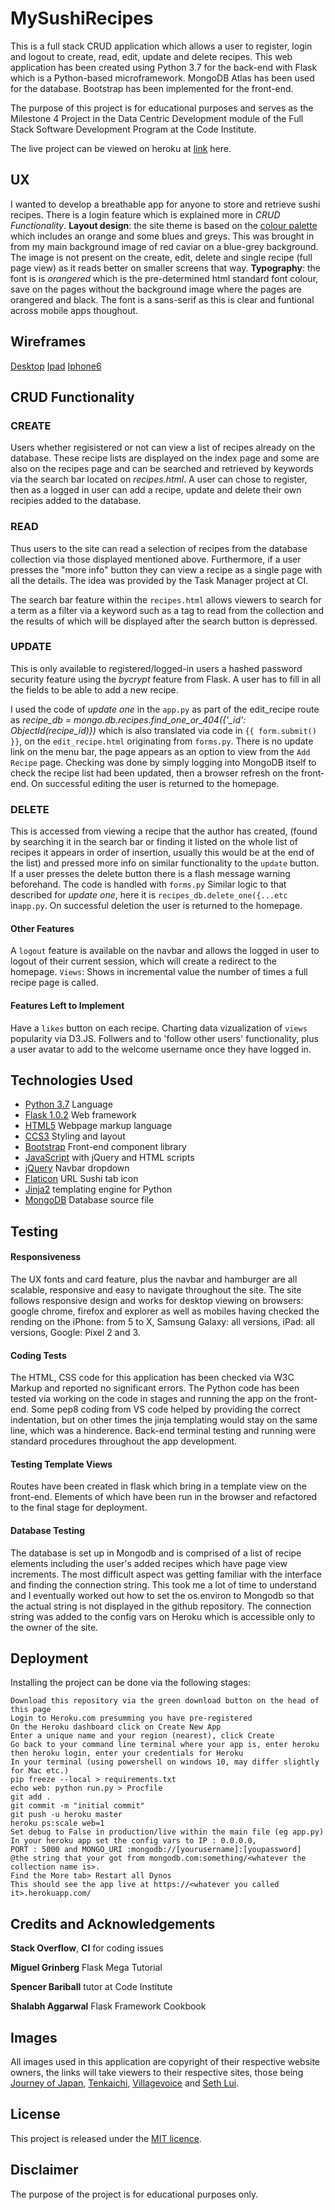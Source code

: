 # MySushiRecipes

This is a full stack CRUD application which allows a user to register, login and logout to create, read, edit, update and delete recipes.
This web application has been created using Python 3.7 for the back-end with Flask which is a Python-based microframework. MongoDB Atlas has been used for the database. Bootstrap has been implemented for the front-end.

The purpose of this project is for educational purposes and serves as the Milestone 4 Project in the Data Centric Development module of the Full Stack Software Development Program at the Code Institute.

The live project can be viewed on heroku at [link](https://sushi-sandwich.herokuapp.com) here.

## UX
I wanted to develop a breathable app for anyone to store and retrieve sushi recipes. There is a login feature which is explained more in *CRUD Functionality*. **Layout design**: the site theme is based on the [colour palette](https://github.com/fion21/new-flask-1/blob/master/planning/wireframes/color_scheme.PNG) which includes an orange and some blues and greys. This was brought in from my main background image of red caviar on a blue-grey background. The image is not present on the create, edit, delete and single recipe (full page view) as it reads better on smaller screens that way. **Typography**: the font is is *orangered* which is the pre-determined html standard font colour, save on the pages without the background image where the pages are orangered and black. The font is a sans-serif as this is clear and funtional across mobile apps thoughout. 

## Wireframes
[Desktop](https://github.com/fion21/new-flask-1/blob/master/planning/desktopviewindex.PNG) [Ipad](https://github.com/fion21/new-flask-1/blob/master/planning/tabletverticalviewindex.PNG) [Iphone6](https://github.com/fion21/new-flask-1/blob/master/planning/iphone6.PNG)


## CRUD Functionality

### CREATE
Users whether regisistered or not can view a list of recipes already on the database. These recipe lists are displayed on the index page and some are also on the recipes page and can be searched and retrieved by keywords via the search bar located on *recipes.html*. A user can chose to register, then as a logged in user can add a recipe, update and delete their own recipies added to the database.

### READ 
Thus users to the site can read a selection of recipes from the database collection via those displayed mentioned above. Furthermore, if a user presses the "more info" button they can view a recipe as a single page with all the details. The idea was provided by the Task Manager project at CI.

The search bar feature within the `recipes.html` allows viewers to search for a term as a filter via a keyword such as a tag to read from the collection and the results of which will be displayed after the search button is depressed.

### UPDATE 

This is only available to registered/logged-in users a hashed password security feature using the *bycrypt* feature from Flask. A user has to fill in all the fields to be able to add a new recipe.

I used the code of *update one* in the `app.py` as part of the edit_recipe route as *recipe_db = mongo.db.recipes.find_one_or_404({'_id': ObjectId(recipe_id)})* which is also translated via code in `{{ form.submit() }}`,  on the `edit_recipe.html` originating from `forms.py`. There is no update link on the menu bar, the page appears as an option to view from the `Add Recipe` page. Checking was done by simply logging into MongoDB itself to check the recipe list had been updated, then a browser refresh on the front-end. On successful editing the user is returned to the homepage.

### DELETE 

This is accessed from viewing a recipe that the author has created, (found by searching it in the search bar or finding it listed on the whole list of recipes it appears in order of insertion, usually this would be at the end of the list) and pressed more info on similar functionality to the `update` button. If a user presses the delete button there is a flash message warning beforehand. The code is handled with `forms.py` Similar logic to that described for *update one*, here it is `recipes_db.delete_one({...etc` in`app.py`. On successful deletion the user is returned to the homepage.

#### Other Features
A `logout` feature is available on the navbar and allows the logged in user to logout of their current session, which will create a redirect to the homepage. `Views`: Shows in incremental value the number of times a full recipe page is called.

#### Features Left to Implement
Have a `likes` button on each recipe. Charting data vizualization of `views` popularity via D3.JS. Follwers and to 'follow other users' functionality, plus a user avatar to add to the welcome username once they have logged in.

## Technologies Used
* [Python 3.7](https://www.python.org/download/releases/3.0/) Language
* [Flask 1.0.2](http://flask.pocoo.org/) Web framework
* [HTML5](https://en.wikipedia.org/wiki/HTML5) Webpage markup language
* [CCS3](https://www.w3.org/Style/CSS/) Styling and layout
* [Bootstrap](https://www.getbootstrap.com) Front-end component library
* [JavaScript](https://www.javascript.com/) with jQuery and HTML scripts 
* [jQuery](https://jquery.com/) Navbar dropdown
* [Flaticon](https://www.flaticon.com/authors/smashicons) URL Sushi tab icon
* [Jinja2](https://palljtsprojects.com/p/jinja/) templating engine for Python 
* [MongoDB](https://www.mongodb.com/) Database source file

## Testing
#### Responsiveness
The UX fonts and card feature, plus the navbar and hamburger are all scalable, responsive and easy to navigate throughout the site.
The site follows responsive design and works for desktop viewing on browsers: google chrome, firefox and explorer as well as mobiles having checked the rending on the iPhone: from 5 to X, Samsung Galaxy: all versions, iPad: all versions, Google: Pixel 2 and 3.

#### Coding Tests
The HTML, CSS code for this application has been checked via W3C Markup and reported no significant errors. The Python code has been tested via working on the code in stages and running the app on the front-end. Some pep8 coding from VS code helped by providing the correct indentation, but on other times the jinja templating would stay on the same line, which was a hinderence. Back-end terminal testing and running were standard procedures throughout the app development.

#### Testing Template Views
Routes have been created in flask which bring in a template view on the front-end. Elements of which have been run in the browser and refactored to the final stage for deployment.

#### Database Testing
The database is set up in Mongodb and is comprised of a list of recipe elements including the user's added recipes which have page view increments. The most difficult aspect was getting familiar with the interface and finding the connection string. This took me a lot of time to understand and I eventually worked out how to set the os.environ to Mongodb so that the actual string is not displayed in the github repository. The connection string was added to the config vars on Heroku which is accessible only to the owner of the site.

## Deployment
Installing the project can be done via the following stages:
````
Download this repository via the green download button on the head of this page
Login to Heroku.com presumming you have pre-registered
On the Heroku dashboard click on Create New App
Enter a unique name and your region (nearest), click Create
Go back to your command line terminal where your app is, enter heroku
then heroku login, enter your credentials for Heroku
In your terminal (using powershell on windows 10, may differ slightly for Mac etc.)
pip freeze --local > requirements.txt
echo web: python run.py > Procfile
git add .
git commit -m "initial commit"
git push -u heroku master
heroku ps:scale web=1
Set debug to False in production/live within the main file (eg app.py)
In your heroku app set the config vars to IP : 0.0.0.0, 
PORT : 5000 and MONGO_URI :mongodb://[yourusername]:[youpassword]
@the string that your got from mongodb.com:something/<whatever the collection name is>.
Find the More tab> Restart all Dynos
This should see the app live at https://<whatever you called it>.herokuapp.com/
 ````
 
## Credits and Acknowledgements
**Stack Overflow**, **CI** for coding issues

**Miguel Grinberg** Flask Mega Tutorial

**Spencer Bariball** tutor at Code Institute

**Shalabh Aggarwal** Flask Framework Cookbook

## Images
All images used in this application are copyright of their respective website owners, the links will take viewers to their respective sites, those being [Journey of Japan](https://journey-of-japan.com), [Tenkaichi](https://tenkaichi.com.sg), [Villagevoice](http://www.villagevoice.com/wp-content/uploads/2017/01/nyv_food_20161216_sugarfish_bhawks_008-1366x911.jpg) and [Seth Lui](https://sethlui.com).

## License
This project is released under the [MIT licence](https://github.com/fion21/new-flask-1/blob/master/LICENSE).

## Disclaimer
The purpose of the project is for educational purposes only.

